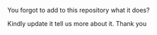 You forgot to add to this repository what it does?

Kindly update it tell us more about it. Thank you
